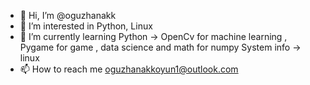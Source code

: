 - 👋 Hi, I’m @oguzhanakk
- 👀 I’m interested in Python, Linux
- 🌱 I’m currently learning Python -> OpenCv for machine learning , Pygame for game , data science and math for numpy
                             System info -> linux
- 📫 How to reach me oguzhanakkoyun1@outlook.com
